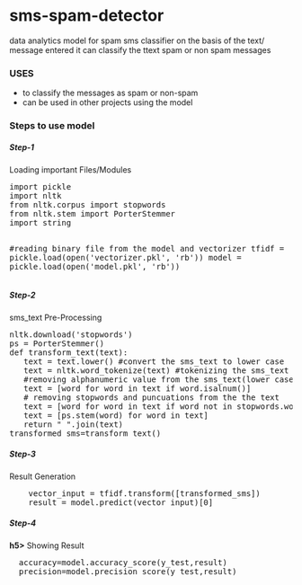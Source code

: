 # sms-spam-detector
data analytics model for spam sms classifier on the basis of the text/ message entered it can classify the ttext spam or non spam messages 

<h3><b> USES </b></h3>
<ul>
  <li>to classify the messages as spam or non-spam</li>
  <li>can be used in other projects using the model</li>
</ul>
<h3>Steps to use model</h3>
<p><b><h5>Step-1</h5></b> Loading important Files/Modules </p>
<pre lang="sh">
import pickle
import nltk
from nltk.corpus import stopwords
from nltk.stem import PorterStemmer
import string

#reading binary file from the model and vectorizer
tfidf = pickle.load(open('vectorizer.pkl', 'rb'))
model = pickle.load(open('model.pkl', 'rb'))
</pre>

<p><b><h5>Step-2</h5></b> sms_text Pre-Processing </p>
<pre lang="sh">
nltk.download('stopwords')
ps = PorterStemmer()
def transform_text(text):
   text = text.lower() #convert the sms_text to lower case 
   text = nltk.word_tokenize(text) #tokenizing the sms_text and creating tokens         
   #removing alphanumeric value from the sms_text(lower case)
   text = [word for word in text if word.isalnum()] 
   # removing stopwords and puncuations from the the text  
   text = [word for word in text if word not in stopwords.words('english') and word not in string.punctuation]
   text = [ps.stem(word) for word in text]
   return " ".join(text)
transformed_sms=transform_text(<input_sms>)
</pre>
<p><b><h5>Step-3</h5></b> Result Generation </p>
<pre lang="sh">
    vector_input = tfidf.transform([transformed_sms])
    result = model.predict(vector_input)[0]
</pre>

<p><b><h5>Step-4</h5>h5></b> Showing Result</p>
<pre lan="sh">
  accuracy=model.accuracy_score(y_test,result)
  precision=model.precision_score(y_test,result)
</pre>    

